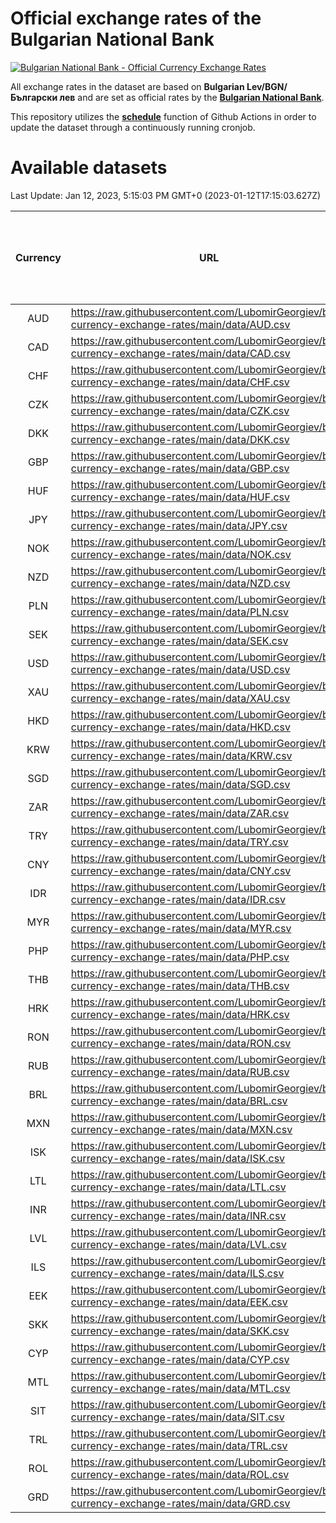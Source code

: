 # Official exchange rates of the Bulgarian National Bank

[![Bulgarian National Bank - Official Currency Exchange Rates](https://github.com/LubomirGeorgiev/bnb-currency-exchange-rates/actions/workflows/update-rates.yml/badge.svg?branch=main)](https://github.com/LubomirGeorgiev/bnb-currency-exchange-rates/actions/workflows/update-rates.yml)

All exchange rates in the dataset are based on **Bulgarian Lev/BGN/Български лев** and are set as official rates by the [**Bulgarian National Bank**](https://www.bnb.bg/Statistics/StExternalSector/StExchangeRates/StERForeignCurrencies/index.htm?toLang=_EN).

This repository utilizes the [**schedule**](https://docs.github.com/en/actions/reference/events-that-trigger-workflows) function of Github Actions in order to update the dataset through a continuously running cronjob.

# Available datasets

<!-- START LINKS (DO NOT EVER FU*ING DELETE THIS COMMENT FOR THE LOVE OF YOUR LIFE!!! IF YOU ARE CURIOS HOW IT WORKS, YOU CAN HAVE A LOOK AT ./src/updateReadme.ts) -->

Last Update: Jan 12, 2023, 5:15:03 PM GMT+0 (2023-01-12T17:15:03.627Z)

| Currency | URL                                                                                             | Number of records | Number of missing days that were filled in |
| :------: | ----------------------------------------------------------------------------------------------- | :---------------: | :----------------------------------------: |
|   AUD    | https://raw.githubusercontent.com/LubomirGeorgiev/bnb-currency-exchange-rates/main/data/AUD.csv |       8376        |                    2589                    |
|   CAD    | https://raw.githubusercontent.com/LubomirGeorgiev/bnb-currency-exchange-rates/main/data/CAD.csv |       8376        |                    2589                    |
|   CHF    | https://raw.githubusercontent.com/LubomirGeorgiev/bnb-currency-exchange-rates/main/data/CHF.csv |       8376        |                    2589                    |
|   CZK    | https://raw.githubusercontent.com/LubomirGeorgiev/bnb-currency-exchange-rates/main/data/CZK.csv |       8376        |                    2589                    |
|   DKK    | https://raw.githubusercontent.com/LubomirGeorgiev/bnb-currency-exchange-rates/main/data/DKK.csv |       8376        |                    2589                    |
|   GBP    | https://raw.githubusercontent.com/LubomirGeorgiev/bnb-currency-exchange-rates/main/data/GBP.csv |       8376        |                    2589                    |
|   HUF    | https://raw.githubusercontent.com/LubomirGeorgiev/bnb-currency-exchange-rates/main/data/HUF.csv |       8376        |                    2589                    |
|   JPY    | https://raw.githubusercontent.com/LubomirGeorgiev/bnb-currency-exchange-rates/main/data/JPY.csv |       8376        |                    2589                    |
|   NOK    | https://raw.githubusercontent.com/LubomirGeorgiev/bnb-currency-exchange-rates/main/data/NOK.csv |       8376        |                    2589                    |
|   NZD    | https://raw.githubusercontent.com/LubomirGeorgiev/bnb-currency-exchange-rates/main/data/NZD.csv |       8376        |                    2589                    |
|   PLN    | https://raw.githubusercontent.com/LubomirGeorgiev/bnb-currency-exchange-rates/main/data/PLN.csv |       8376        |                    2589                    |
|   SEK    | https://raw.githubusercontent.com/LubomirGeorgiev/bnb-currency-exchange-rates/main/data/SEK.csv |       8376        |                    2589                    |
|   USD    | https://raw.githubusercontent.com/LubomirGeorgiev/bnb-currency-exchange-rates/main/data/USD.csv |       8376        |                    2589                    |
|   XAU    | https://raw.githubusercontent.com/LubomirGeorgiev/bnb-currency-exchange-rates/main/data/XAU.csv |       8376        |                    2591                    |
|   HKD    | https://raw.githubusercontent.com/LubomirGeorgiev/bnb-currency-exchange-rates/main/data/HKD.csv |       8076        |                    2500                    |
|   KRW    | https://raw.githubusercontent.com/LubomirGeorgiev/bnb-currency-exchange-rates/main/data/KRW.csv |       8076        |                    2500                    |
|   SGD    | https://raw.githubusercontent.com/LubomirGeorgiev/bnb-currency-exchange-rates/main/data/SGD.csv |       8076        |                    2500                    |
|   ZAR    | https://raw.githubusercontent.com/LubomirGeorgiev/bnb-currency-exchange-rates/main/data/ZAR.csv |       8076        |                    2500                    |
|   TRY    | https://raw.githubusercontent.com/LubomirGeorgiev/bnb-currency-exchange-rates/main/data/TRY.csv |       6560        |                    2032                    |
|   CNY    | https://raw.githubusercontent.com/LubomirGeorgiev/bnb-currency-exchange-rates/main/data/CNY.csv |       6442        |                    1998                    |
|   IDR    | https://raw.githubusercontent.com/LubomirGeorgiev/bnb-currency-exchange-rates/main/data/IDR.csv |       6442        |                    1998                    |
|   MYR    | https://raw.githubusercontent.com/LubomirGeorgiev/bnb-currency-exchange-rates/main/data/MYR.csv |       6442        |                    1998                    |
|   PHP    | https://raw.githubusercontent.com/LubomirGeorgiev/bnb-currency-exchange-rates/main/data/PHP.csv |       6442        |                    1998                    |
|   THB    | https://raw.githubusercontent.com/LubomirGeorgiev/bnb-currency-exchange-rates/main/data/THB.csv |       6442        |                    1998                    |
|   HRK    | https://raw.githubusercontent.com/LubomirGeorgiev/bnb-currency-exchange-rates/main/data/HRK.csv |       6429        |                    1993                    |
|   RON    | https://raw.githubusercontent.com/LubomirGeorgiev/bnb-currency-exchange-rates/main/data/RON.csv |       6383        |                    1980                    |
|   RUB    | https://raw.githubusercontent.com/LubomirGeorgiev/bnb-currency-exchange-rates/main/data/RUB.csv |       6125        |                    1896                    |
|   BRL    | https://raw.githubusercontent.com/LubomirGeorgiev/bnb-currency-exchange-rates/main/data/BRL.csv |       5472        |                    1701                    |
|   MXN    | https://raw.githubusercontent.com/LubomirGeorgiev/bnb-currency-exchange-rates/main/data/MXN.csv |       5472        |                    1701                    |
|   ISK    | https://raw.githubusercontent.com/LubomirGeorgiev/bnb-currency-exchange-rates/main/data/ISK.csv |       5374        |                    1665                    |
|   LTL    | https://raw.githubusercontent.com/LubomirGeorgiev/bnb-currency-exchange-rates/main/data/LTL.csv |       5151        |                    1580                    |
|   INR    | https://raw.githubusercontent.com/LubomirGeorgiev/bnb-currency-exchange-rates/main/data/INR.csv |       5103        |                    1585                    |
|   LVL    | https://raw.githubusercontent.com/LubomirGeorgiev/bnb-currency-exchange-rates/main/data/LVL.csv |       4788        |                    1468                    |
|   ILS    | https://raw.githubusercontent.com/LubomirGeorgiev/bnb-currency-exchange-rates/main/data/ILS.csv |       4379        |                    1366                    |
|   EEK    | https://raw.githubusercontent.com/LubomirGeorgiev/bnb-currency-exchange-rates/main/data/EEK.csv |       3994        |                    1220                    |
|   SKK    | https://raw.githubusercontent.com/LubomirGeorgiev/bnb-currency-exchange-rates/main/data/SKK.csv |       2968        |                    910                     |
|   CYP    | https://raw.githubusercontent.com/LubomirGeorgiev/bnb-currency-exchange-rates/main/data/CYP.csv |       2900        |                    884                     |
|   MTL    | https://raw.githubusercontent.com/LubomirGeorgiev/bnb-currency-exchange-rates/main/data/MTL.csv |       2600        |                    795                     |
|   SIT    | https://raw.githubusercontent.com/LubomirGeorgiev/bnb-currency-exchange-rates/main/data/SIT.csv |       2538        |                    774                     |
|   TRL    | https://raw.githubusercontent.com/LubomirGeorgiev/bnb-currency-exchange-rates/main/data/TRL.csv |       1814        |                    555                     |
|   ROL    | https://raw.githubusercontent.com/LubomirGeorgiev/bnb-currency-exchange-rates/main/data/ROL.csv |       1693        |                    520                     |
|   GRD    | https://raw.githubusercontent.com/LubomirGeorgiev/bnb-currency-exchange-rates/main/data/GRD.csv |        359        |                    107                     |

<!-- END LINKS (DO NOT EVER FU*ING DELETE THIS COMMENT FOR THE LOVE OF YOUR LIFE!!! IF YOU ARE CURIOS HOW IT WORKS, YOU CAN HAVE A LOOK AT ./src/updateReadme.ts) -->
